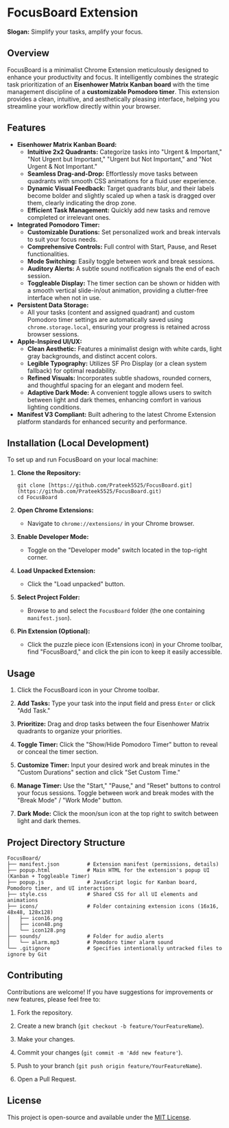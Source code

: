 # FocusBoard Extension

**Slogan:** Simplify your tasks, amplify your focus.

## Overview

FocusBoard is a minimalist Chrome Extension meticulously designed to enhance your productivity and focus. It intelligently combines the strategic task prioritization of an **Eisenhower Matrix Kanban board** with the time management discipline of a **customizable Pomodoro timer**. This extension provides a clean, intuitive, and aesthetically pleasing interface, helping you streamline your workflow directly within your browser.

## Features

* **Eisenhower Matrix Kanban Board:**
    * **Intuitive 2x2 Quadrants:** Categorize tasks into "Urgent & Important," "Not Urgent but Important," "Urgent but Not Important," and "Not Urgent & Not Important."
    * **Seamless Drag-and-Drop:** Effortlessly move tasks between quadrants with smooth CSS animations for a fluid user experience.
    * **Dynamic Visual Feedback:** Target quadrants blur, and their labels become bolder and slightly scaled up when a task is dragged over them, clearly indicating the drop zone.
    * **Efficient Task Management:** Quickly add new tasks and remove completed or irrelevant ones.
* **Integrated Pomodoro Timer:**
    * **Customizable Durations:** Set personalized work and break intervals to suit your focus needs.
    * **Comprehensive Controls:** Full control with Start, Pause, and Reset functionalities.
    * **Mode Switching:** Easily toggle between work and break sessions.
    * **Auditory Alerts:** A subtle sound notification signals the end of each session.
    * **Toggleable Display:** The timer section can be shown or hidden with a smooth vertical slide-in/out animation, providing a clutter-free interface when not in use.
* **Persistent Data Storage:**
    * All your tasks (content and assigned quadrant) and custom Pomodoro timer settings are automatically saved using `chrome.storage.local`, ensuring your progress is retained across browser sessions.
* **Apple-Inspired UI/UX:**
    * **Clean Aesthetic:** Features a minimalist design with white cards, light gray backgrounds, and distinct accent colors.
    * **Legible Typography:** Utilizes SF Pro Display (or a clean system fallback) for optimal readability.
    * **Refined Visuals:** Incorporates subtle shadows, rounded corners, and thoughtful spacing for an elegant and modern feel.
    * **Adaptive Dark Mode:** A convenient toggle allows users to switch between light and dark themes, enhancing comfort in various lighting conditions.
* **Manifest V3 Compliant:** Built adhering to the latest Chrome Extension platform standards for enhanced security and performance.

## Installation (Local Development)

To set up and run FocusBoard on your local machine:

1.  **Clone the Repository:**

    ```
    git clone [https://github.com/Prateek5525/FocusBoard.git](https://github.com/Prateek5525/FocusBoard.git)
    cd FocusBoard
    ```

2.  **Open Chrome Extensions:**

    * Navigate to `chrome://extensions/` in your Chrome browser.

3.  **Enable Developer Mode:**

    * Toggle on the "Developer mode" switch located in the top-right corner.

4.  **Load Unpacked Extension:**

    * Click the "Load unpacked" button.

5.  **Select Project Folder:**

    * Browse to and select the `FocusBoard` folder (the one containing `manifest.json`).

6.  **Pin Extension (Optional):**

    * Click the puzzle piece icon (Extensions icon) in your Chrome toolbar, find "FocusBoard," and click the pin icon to keep it easily accessible.

## Usage

1.  Click the FocusBoard icon in your Chrome toolbar.

2.  **Add Tasks:** Type your task into the input field and press `Enter` or click "Add Task."

3.  **Prioritize:** Drag and drop tasks between the four Eisenhower Matrix quadrants to organize your priorities.

4.  **Toggle Timer:** Click the "Show/Hide Pomodoro Timer" button to reveal or conceal the timer section.

5.  **Customize Timer:** Input your desired work and break minutes in the "Custom Durations" section and click "Set Custom Time."

6.  **Manage Timer:** Use the "Start," "Pause," and "Reset" buttons to control your focus sessions. Toggle between work and break modes with the "Break Mode" / "Work Mode" button.

7.  **Dark Mode:** Click the moon/sun icon at the top right to switch between light and dark themes.

## Project Directory Structure

```plaintext
FocusBoard/
├── manifest.json         # Extension manifest (permissions, details)
├── popup.html            # Main HTML for the extension's popup UI (Kanban + Toggleable Timer)
├── popup.js              # JavaScript logic for Kanban board, Pomodoro timer, and UI interactions
├── style.css             # Shared CSS for all UI elements and animations
├── icons/                # Folder containing extension icons (16x16, 48x48, 128x128)
│   ├── icon16.png
│   ├── icon48.png
│   └── icon128.png
├── sounds/               # Folder for audio alerts
│   └── alarm.mp3         # Pomodoro timer alarm sound
└── .gitignore            # Specifies intentionally untracked files to ignore by Git
```

## Contributing
Contributions are welcome! If you have suggestions for improvements or new features, please feel free to:

1.  Fork the repository.

2.  Create a new branch (`git checkout -b feature/YourFeatureName`).

3.  Make your changes.

4.  Commit your changes (`git commit -m 'Add new feature'`).

5.  Push to your branch (`git push origin feature/YourFeatureName`).

6.  Open a Pull Request.

## License

This project is open-source and available under the [MIT License](https://www.google.com/search?q=LICENSE).
